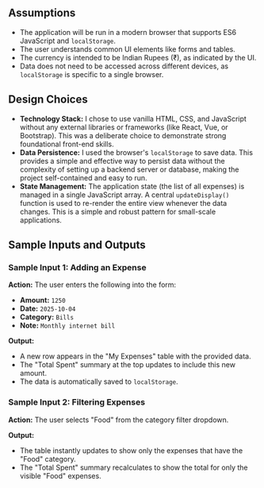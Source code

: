 ## Assumptions

* The application will be run in a modern browser that supports ES6 JavaScript and `localStorage`.
* The user understands common UI elements like forms and tables.
* The currency is intended to be Indian Rupees (₹), as indicated by the UI.
* Data does not need to be accessed across different devices, as `localStorage` is specific to a single browser.

## Design Choices

* **Technology Stack:** I chose to use vanilla HTML, CSS, and JavaScript without any external libraries or frameworks (like React, Vue, or Bootstrap). This was a deliberate choice to demonstrate strong foundational front-end skills.
* **Data Persistence:** I used the browser's `localStorage` to save data. This provides a simple and effective way to persist data without the complexity of setting up a backend server or database, making the project self-contained and easy to run.
* **State Management:** The application state (the list of all expenses) is managed in a single JavaScript array. A central `updateDisplay()` function is used to re-render the entire view whenever the data changes. This is a simple and robust pattern for small-scale applications.

## Sample Inputs and Outputs

### Sample Input 1: Adding an Expense

**Action:** The user enters the following into the form:
* **Amount:** `1250`
* **Date:** `2025-10-04`
* **Category:** `Bills`
* **Note:** `Monthly internet bill`

**Output:**
* A new row appears in the "My Expenses" table with the provided data.
* The "Total Spent" summary at the top updates to include this new amount.
* The data is automatically saved to `localStorage`.

### Sample Input 2: Filtering Expenses

**Action:** The user selects "Food" from the category filter dropdown.

**Output:**
* The table instantly updates to show only the expenses that have the "Food" category.
* The "Total Spent" summary recalculates to show the total for only the visible "Food" expenses.
